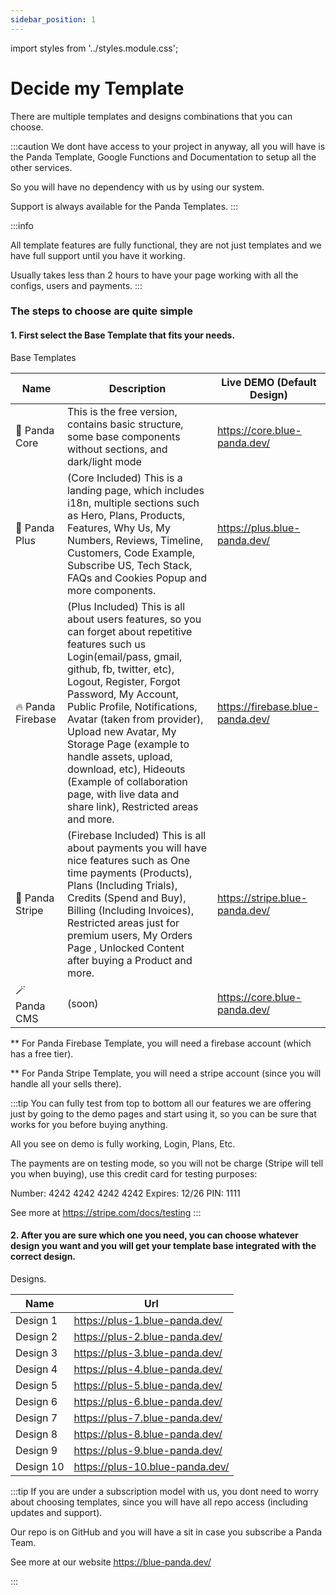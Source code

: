 ```yaml
---
sidebar_position: 1
---
```


import styles from '../styles.module.css';

# Decide my Template 

There are multiple templates and designs combinations that you can choose.

:::caution
We dont have access to your project in anyway, all you will have is the Panda Template, Google Functions and Documentation to setup all the other services.

So you will have no dependency with us by using our system.

Support is  always available for the Panda Templates.
:::

:::info

All template features are fully functional, they are not just templates and we have full support until you have it working.

Usually takes less than 2 hours to have your page working with all the configs, users and payments.
:::

### The steps to choose are quite simple

#### 1. First select the Base Template that fits your needs.

Base Templates

| Name | Description | Live DEMO (Default Design)|
| ----------- | ----------- | ----- |
| 🚢 Panda Core| This is the free version, contains basic structure, some base components without sections, and dark/light mode | https://core.blue-panda.dev/ |
| 🚀 Panda Plus | (Core Included) This is a landing page, which includes i18n, multiple sections such as Hero, Plans, Products, Features, Why Us, My Numbers, Reviews, Timeline, Customers, Code Example, Subscribe US, Tech Stack, FAQs and Cookies Popup and more components.  | https://plus.blue-panda.dev/ |
| 🔥 Panda Firebase| (<span className={styles.yellow}>Plus Included</span>) This is all about users features, so you can forget about repetitive features such us Login(email/pass, gmail, github, fb, twitter, etc), Logout, Register, Forgot Password, My Account, Public Profile, Notifications, Avatar (taken from provider), Upload new Avatar, My Storage Page (example to handle assets, upload, download, etc), Hideouts (Example of collaboration page, with live data and share link), Restricted areas and more.  | https://firebase.blue-panda.dev/ |
| 🏦 Panda Stripe| (<span className={styles.orange}>Firebase Included</span>) This is all about payments you will have nice features such as One time payments (Products), Plans (Including Trials), Credits (Spend and Buy), Billing (Including Invoices), Restricted areas just for premium users, My Orders Page , Unlocked Content after buying a Product and more. | https://stripe.blue-panda.dev/ |
| 🪄 Panda CMS| (soon)| https://core.blue-panda.dev/ |


 \*\* For <span className={styles.orange}>Panda Firebase</span> Template, you will need a firebase account (which has a free tier).

 \*\* For <span className={styles.red}>Panda Stripe</span> Template, you will need a stripe account (since you will handle all your sells there).


:::tip
 You can fully test from top to bottom all our features we are offering just by going to the demo pages and start using it, so you can be sure that works for you before buying anything.

 All you see on demo is fully working, Login, Plans, Etc. 

The payments are on testing mode, so you will not be charge (Stripe will tell you when buying), use this credit card for testing purposes:

 Number: 4242 4242 4242 4242
 Expires: 12/26
 PIN: 1111

 See more at https://stripe.com/docs/testing
:::

#### 2. After you are sure which one you need, you can choose whatever design you want and you will get your template base integrated with the correct design.

Designs.

| Name | Url |
| ----------- | ----------- |
| Design 1| https://plus-1.blue-panda.dev/       |
| Design 2| https://plus-2.blue-panda.dev/        |
| Design 3| https://plus-3.blue-panda.dev/        |
| Design 4| https://plus-4.blue-panda.dev/        |
| Design 5| https://plus-5.blue-panda.dev/        |
| Design 6| https://plus-6.blue-panda.dev/        |
| Design 7| https://plus-7.blue-panda.dev/        |
| Design 8| https://plus-8.blue-panda.dev/        |
| Design 9| https://plus-9.blue-panda.dev/        |
| Design 10| https://plus-10.blue-panda.dev/        |


:::tip
If you are under a subscription model with us, you dont need to worry about choosing templates, since you will have all repo access (including updates and support).

Our repo is on GitHub and you will have a sit in case you subscribe a Panda Team.

See more at our website https://blue-panda.dev/

:::






